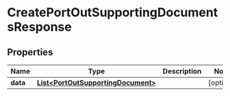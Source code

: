 

# CreatePortOutSupportingDocumentsResponse


## Properties

Name | Type | Description | Notes
------------ | ------------- | ------------- | -------------
**data** | [**List&lt;PortOutSupportingDocument&gt;**](PortOutSupportingDocument.md) |  |  [optional]



